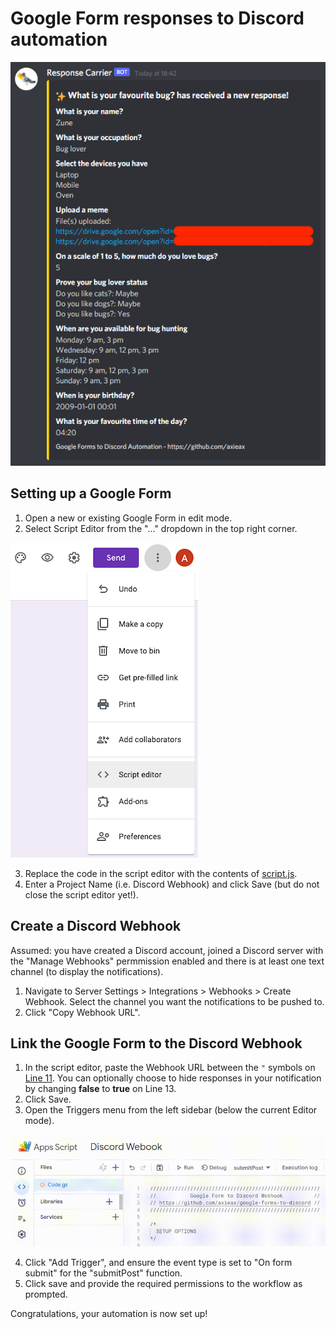 # Google Form responses to Discord automation

![Sample Discord message](assets/sample.png)

## Setting up a Google Form

1. Open a new or existing Google Form in edit mode.
2. Select Script Editor from the "..." dropdown in the top right corner.

![Script editor](assets/script_editor.png)

3. Replace the code in the script editor with the contents of [script.js](script.js).
4. Enter a Project Name (i.e. Discord Webhook) and click Save (but do not close the script editor yet!).

## Create a Discord Webhook

Assumed: you have created a Discord account, joined a Discord server with the "Manage Webhooks" permmission enabled and there is at least one text channel (to display the notifications).

1. Navigate to Server Settings \> Integrations \> Webhooks \> Create Webhook. Select the channel you want the notifications to be pushed to.
2. Click "Copy Webhook URL".

## Link the Google Form to the Discord Webhook

1. In the script editor, paste the Webhook URL between the `"` symbols on [Line 11](https://github.com/axieax/google-forms-to-discord/blob/main/script.js#L11). You can optionally choose to hide responses in your notification by changing **false** to **true** on Line 13.
2. Click Save.
3. Open the Triggers menu from the left sidebar (below the current Editor mode).

![Triggers menu](assets/trigger.gif)

4. Click "Add Trigger", and ensure the event type is set to "On form submit" for the "submitPost" function.
5. Click save and provide the required permissions to the workflow as prompted.

Congratulations, your automation is now set up!
